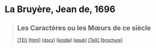 # La Bruyère, Jean de, 1696

> ## Les Caractères ou  les Mœurs de ce siècle
>  <a title="Source XML/TEI" class="mime48 tei" href="https://hurlus.github.io/tei/labruyere1688_caracteres.xml">[TEI]</a>  <a title="HTML une page" class="mime48 html" href="https://hurlus.github.io/labruyere1688_caracteres/labruyere1688_caracteres.html">[html]</a>  <a title="Bureautique (LibreOffice, MS.Word)" class="mime48 docx" href="https://hurlus.github.io/labruyere1688_caracteres/labruyere1688_caracteres.docx">[docx]</a>  <a title="Amazon.kindle" class="mime48 mobi" href="https://hurlus.github.io/labruyere1688_caracteres/labruyere1688_caracteres.mobi">[kindle]</a>  <a title="EPUB, pour liseuses et téléphones" class="mime48 epub" href="https://hurlus.github.io/labruyere1688_caracteres/labruyere1688_caracteres.epub">[epub]</a>  <a title="LaTeX" class="mime48 tex" href="https://hurlus.github.io/labruyere1688_caracteres/labruyere1688_caracteres.tex">[TeX]</a>  <a title="Brochure à agrafer, pdf imposé pour imprimante recto/verso" class="mime48 brochure" href="https://hurlus.github.io/labruyere1688_caracteres/labruyere1688_caracteres_brochure.pdf">[brochure]</a> 
